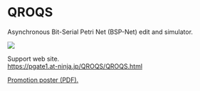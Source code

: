 # QROQS
Asynchronous Bit-Serial Petri Net (BSP-Net) edit and simulator.

<img src="https://pgate1.at-ninja.jp/QROQS/q1.jpg">  

Support web site.  
<a target="_blank" href="https://pgate1.at-ninja.jp/QROQS/QROQS.html">https://pgate1.at-ninja.jp/QROQS/QROQS.html</a>

<a href="https://ss1.xrea.com/pgate1.s602.xrea.com/QROQS/poster.pdf">Promotion poster (PDF).</a>  

